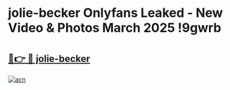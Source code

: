 # jolie-becker Onlyfans Leaked - New Video & Photos March 2025 !9gwrb

# <h2><a href="https://roxjub.iuczelnia.edu.pl?title=jolie-becker&ref=9gwrb">🔗👉 🔴 jolie-becker</a></h2>

[![acn](https://github.com/user-attachments/assets/0f9c940e-d8b0-45ae-aac7-cd30a18b3e1c)](https://roxjub.iuczelnia.edu.pl?title=jolie-becker&ref=9gwrb)

